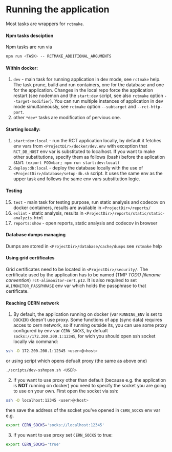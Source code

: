 
# Running the application

Most tasks are wrappers for `rctmake`.

#### Npm tasks desciption
Npm tasks are run via 
```bash
npm run <TASK> -- RCTMAKE_ADDITIONAL_ARGUMENTS
```
#### Within docker:
1. `dev` - main task for running application in dev mode, see `rctmake` help. The task prune, build and run containers, one for the database and one for the application. Changes in the local repo force the application restart (see nodemon and the `start:dev` script, see also `rctmake` option `--target-modifier`). You can run multiple instances of application in dev mode simultaneously, see `rctmake` option `--subtarget` and `--rct-http-port`.
2. other `*dev*` tasks are modification of pervious one.
#### Starting locally:
 1. `start:dev:local` - run the RCT application locally, by default it fetches env vars from `<ProjectDir>/docker/dev.env` with exception that `RCT_DB_HOST` env var is substituted to localhost. If you want to make other substitutions, specify them as follows (bash) before the aplication start: `(export FOO=bar; npm run start:dev:local)`
 2. `deploy:db:local` - deploy the database locally with the use of `<ProjectDir>/database/setup-db.sh` script. It uses the same env as the upper task and follows the same env vars substitution logic.

#### Testing
15. `test` - main task for testing purpose, run static analysis and codecov on docker containers, results are available in `<ProjectDir>/reports/`
13. `eslint` - static analysis, results in `<ProjectDir>/reports/static/static-analyzis.html`
14. `reports:show` - open reports, static analysis and codecov in browser


#### Database dumps managing
Dumps are stored in `<ProjectDir>/database/cache/dumps`
see `rctmake` help

#### Using grid certificates
Grid certificates need to be located in `<ProjectDir>/security/`. The certificate used by the application has to be named (TMP *TODO filename convention*) `rct-alimonitor-cert.p12`. It is also required to set `ALIMONITOR_PASSPHRASE` env var which holds the passphrase to that certificate.

#### Reaching CERN network
1. By default, the application running on docker (var `RUNNING_ENV` is set to `DOCKER`) doesn't use proxy. Some functions of app (sync data) requires acces to cern network, so if running outside its, you can use some proxy configured by env var `CERN_SOCKS`, by defualt `socks://172.200.200.1:12345`, for wich you should open ssh socket locally via command:
```bash
ssh -D 172.200.200.1:12345 <user>@<host>
```
or using script which opens defualt proxy (the same as above one)
```bash
./scripts/dev-sshopen.sh <USER>
```

2. If you want to use proxy other than default (because  e.g. the application is <b>NOT</b> running on docker) you need to specify the socket you are going to use on your own. First open the socket via ssh:
```bash
ssh -D localhost:12345 <user>@<host>
```
then save the address of the socket you've opened in `CERN_SOCKS` env var e.g. 
```bash
export CERN_SOCKS='socks://localhost:12345'
```
3. If you want to use proxy set `CERN_SOCKS` to true:
```bash
export CERN_SOCKS='true'
```
